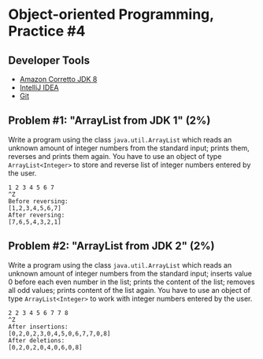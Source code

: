 Object-oriented Programming, Practice #4
========================================

## Developer Tools

* [Amazon Corretto JDK 8](https://aws.amazon.com/corretto)
* [IntelliJ IDEA](https://www.jetbrains.com/idea/download)
* [Git](https://git-scm.com)

## Problem #1: "ArrayList from JDK 1" (2%)

Write a program using the class `java.util.ArrayList` which reads an unknown amount of
integer numbers from the standard input; prints them, reverses and prints them again.
You have to use an object of type `ArrayList<Integer>` to store and reverse list of
integer numbers entered by the user.

```
1 2 3 4 5 6 7
^Z
Before reversing:
[1,2,3,4,5,6,7]
After reversing:
[7,6,5,4,3,2,1]
```

## Problem #2: "ArrayList from JDK 2" (2%)

Write a program using the class `java.util.ArrayList` which reads an unknown amount of
integer numbers from the standard input; inserts value 0 before each even number in
the list; prints the content of the list; removes all odd values; prints content of the list
again. You have to use an object of type `ArrayList<Integer>` to work with integer numbers
entered by the user.

```
2 2 3 4 5 6 7 7 8
^Z
After insertions:
[0,2,0,2,3,0,4,5,0,6,7,7,0,8]
After deletions:
[0,2,0,2,0,4,0,6,0,8]
```
